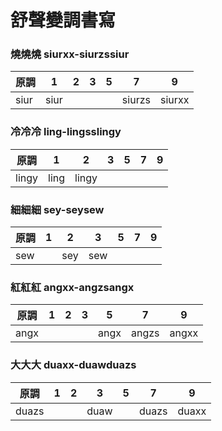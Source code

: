 # 舒聲變調書寫

### 燒燒燒 siurxx-siurzssiur

| 原調 | 1 | 2 | 3 | 5 | 7 | 9 |
| --- | --- | --- | --- | --- | --- | --- |
| siur | siur | | | | siurzs | siurxx |

### 冷冷冷 ling-lingsslingy

| 原調 | 1 | 2 | 3 | 5 | 7 | 9 |
| --- | --- | --- | --- | --- | --- | --- |
| lingy | ling | lingy | | | | |

### 細細細 sey-seysew

| 原調 | 1 | 2 | 3 | 5 | 7 | 9 |
| --- | --- | --- | --- | --- | --- | --- |
| sew | | sey | sew | | | |

### 紅紅紅 angxx-angzsangx

| 原調 | 1 | 2 | 3 | 5 | 7 | 9 |
| --- | --- | --- | --- | --- | --- | --- |
| angx | | | | angx | angzs | angxx |

### 大大大 duaxx-duawduazs

| 原調 | 1 | 2 | 3 | 5 | 7 | 9 |
| --- | --- | --- | --- | --- | --- | --- |
| duazs | | | duaw | | duazs | duaxx |

